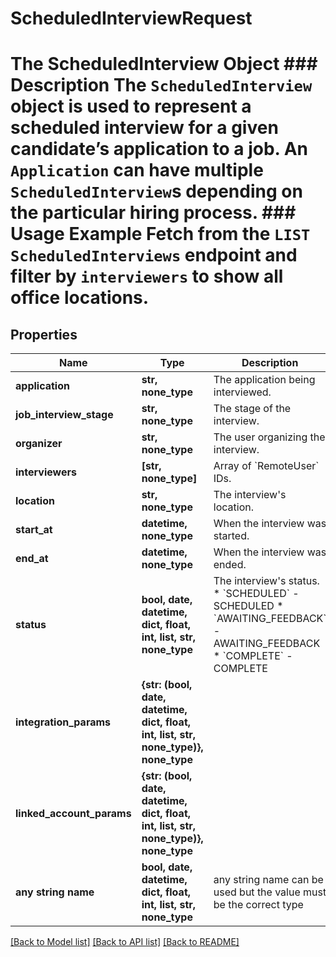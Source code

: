 # ScheduledInterviewRequest

# The ScheduledInterview Object ### Description The `ScheduledInterview` object is used to represent a scheduled interview for a given candidate’s application to a job. An `Application` can have multiple `ScheduledInterview`s depending on the particular hiring process. ### Usage Example Fetch from the `LIST ScheduledInterviews` endpoint and filter by `interviewers` to show all office locations.

## Properties
Name | Type | Description | Notes
------------ | ------------- | ------------- | -------------
**application** | **str, none_type** | The application being interviewed. | [optional] 
**job_interview_stage** | **str, none_type** | The stage of the interview. | [optional] 
**organizer** | **str, none_type** | The user organizing the interview. | [optional] 
**interviewers** | **[str, none_type]** | Array of &#x60;RemoteUser&#x60; IDs. | [optional] 
**location** | **str, none_type** | The interview&#39;s location. | [optional] 
**start_at** | **datetime, none_type** | When the interview was started. | [optional] 
**end_at** | **datetime, none_type** | When the interview was ended. | [optional] 
**status** | **bool, date, datetime, dict, float, int, list, str, none_type** | The interview&#39;s status.  * &#x60;SCHEDULED&#x60; - SCHEDULED * &#x60;AWAITING_FEEDBACK&#x60; - AWAITING_FEEDBACK * &#x60;COMPLETE&#x60; - COMPLETE | [optional] 
**integration_params** | **{str: (bool, date, datetime, dict, float, int, list, str, none_type)}, none_type** |  | [optional] 
**linked_account_params** | **{str: (bool, date, datetime, dict, float, int, list, str, none_type)}, none_type** |  | [optional] 
**any string name** | **bool, date, datetime, dict, float, int, list, str, none_type** | any string name can be used but the value must be the correct type | [optional]

[[Back to Model list]](../README.md#documentation-for-models) [[Back to API list]](../README.md#documentation-for-api-endpoints) [[Back to README]](../README.md)


